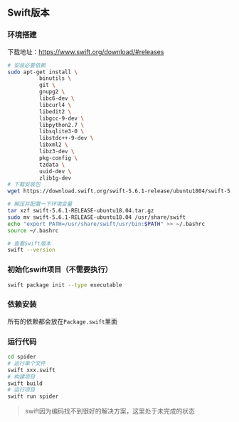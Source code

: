 ## Swift版本

### 环境搭建
下载地址：https://www.swift.org/download/#releases
```bash
# 安装必要依赖
sudo apt-get install \
          binutils \
          git \
          gnupg2 \
          libc6-dev \
          libcurl4 \
          libedit2 \
          libgcc-9-dev \
          libpython2.7 \
          libsqlite3-0 \
          libstdc++-9-dev \
          libxml2 \
          libz3-dev \
          pkg-config \
          tzdata \
          uuid-dev \
          zlib1g-dev
# 下载安装包
wget https://download.swift.org/swift-5.6.1-release/ubuntu1804/swift-5.6.1-RELEASE/swift-5.6.1-RELEASE-ubuntu18.04.tar.gz

# 解压并配置一下环境变量
tar xzf swift-5.6.1-RELEASE-ubuntu18.04.tar.gz
sudo mv swift-5.6.1-RELEASE-ubuntu18.04 /usr/share/swift
echo "export PATH=/usr/share/swift/usr/bin:$PATH" >> ~/.bashrc
source ~/.bashrc

# 查看Swift版本
swift --version
```

### 初始化swift项目（不需要执行）
```bash
swift package init --type executable
```

### 依赖安装
所有的依赖都会放在`Package.swift`里面

### 运行代码
```bash
cd spider
# 运行单个文件
swift xxx.swift
# 构建项目
swift build
# 运行项目
swift run spider
```
> swift因为编码找不到很好的解决方案，这里处于未完成的状态